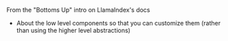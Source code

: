 From the "Bottoms Up" intro on LlamaIndex's docs
- About the low level components so that you can customize them (rather than using the higher level abstractions)

